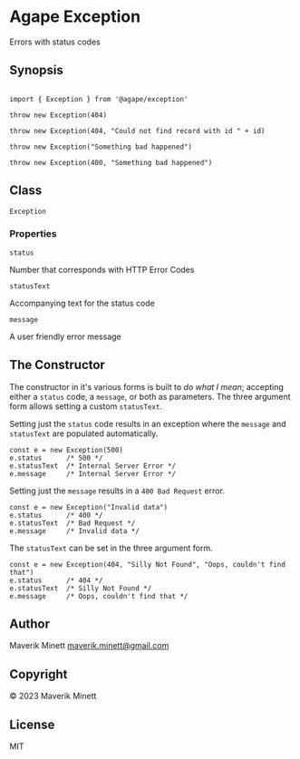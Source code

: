 # Agape Exception

Errors with status codes

## Synopsis

```

import { Exception } from '@agape/exception'

throw new Exception(404)

throw new Exception(404, "Could not find record with id " + id)

throw new Exception("Something bad happened")

throw new Exception(400, "Something bad happened")

```

## Class

`Exception`

### Properties

`status`

Number that corresponds with HTTP Error Codes

`statusText` 

Accompanying text for the status code

`message`

A user friendly error message

## The Constructor

The constructor in it's various forms is built to *do what I mean*;
accepting either a `status` code, a `message`, or both as parameters.
The three argument form allows setting a custom `statusText`.

Setting just the `status` code results in an exception where the `message`
and `statusText` are populated automatically.

```
const e = new Exception(500)
e.status      /* 500 */
e.statusText  /* Internal Server Error */
e.message     /* Internal Server Error */ 
```

Setting just the `message` results in a `400 Bad Request` error.

```
const e = new Exception("Invalid data")
e.status      /* 400 */
e.statusText  /* Bad Request */
e.message     /* Invalid data */ 
```

The `statusText` can be set in the three argument form.

```
const e = new Exception(404, "Silly Not Found", "Oops, couldn't find that")
e.status      /* 404 */
e.statusText  /* Silly Not Found */
e.message     /* Oops, couldn't find that */ 
```

## Author

Maverik Minett  maverik.minett@gmail.com


## Copyright

© 2023 Maverik Minett


## License

MIT
